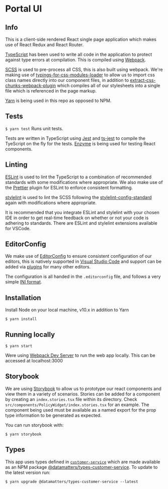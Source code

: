 # Portal UI

## Info
This is a client-side rendered React single page application which makes use of React Redux and React Router.

[TypeScript](https://www.typescriptlang.org/) has been used to write all code in the application to protect against
type errors at compilation. This is compiled using [Webpack](https://webpack.js.org/).

[SCSS](https://en.wikipedia.org/wiki/Sass_(stylesheet_language)#SCSS) is used to pre-process all CSS, this is also built using webpack.
We're making use of [typings-for-css-modules-loader](https://github.com/Jimdo/typings-for-css-modules-loader) to allow us to import
css class names directly into our component files,
in addition to [extract-css-chunks-webpack-plugin](https://github.com/faceyspacey/extract-css-chunks-webpack-plugin) which compiles all of our stylesheets
into a single file which is referenced in the page markup.

[Yarn](https://yarnpkg.com/lang/en/) is being used in this repo as opposed to NPM.

## Tests
``$ yarn test`` Runs unit tests.

Tests are written in TypeScript using [Jest](https://jestjs.io/) and [ts-jest](https://github.com/kulshekhar/ts-jest) to
compile the TyeScript on the fly for the tests. [Enzyme](https://airbnb.io/enzyme/) is being used for testing React components.

## Linting
[ESLint](https://eslint.org/) is used to lint the TypeScript to a combination of recommended standards with some modifications where appropriate.
We also make use of the [Prettier](https://prettier.io/) plugin for ESLint to enforce consistent formatting.

[stylelint](https://stylelint.io/) is used to lint the SCSS following the [stylelint-config-standard](https://github.com/stylelint/stylelint-config-standard)
again with modifications where appropriate.

It is recommended that you integrate ESLint and stylelint with your chosen IDE
in order to get real-time feedback on whether or not your code is adhering to standards.
There are ESLint and stylelint extensions available for VSCode.

## EditorConfig
We make use of [EditorConfig](https://editorconfig.org/) to ensure consistent configuration
of our editors, this is natively supported in
[Visual Studio Code](https://docs.microsoft.com/en-us/visualstudio/ide/create-portable-custom-editor-options?view=vs-2019)
and support can be added via [plugins](https://editorconfig.org/#download) for many other editors.

The configuration is all handed in the `.editorconfig` file, and follows a very simple
[INI format](https://editorconfig.org/#file-format-details).

## Installation
Install Node on your local machine, v10.x in addition to Yarn

``$ yarn install``

## Running locally
``$ yarn start``

Were using [Webpack Dev Server](https://webpack.js.org/configuration/dev-server/) to run the web app locally. This can be accessed at localhost:3000

## Storybook
We are using [Storybook](https://storybook.js.org/) to allow us to prototype our react components and view them in a variety of scenarios.
Stories can be added for a component by creating an `index.stories.tsx` file within its directory.
Check `src/components/PolicyWidget/index.stories.tsx` for an example.
The component being used must be available as a named export for the prop type information to be generated as expected.

You can run storybook with:

``$ yarn storybook``

## Types

This app uses types defined in [`customer-service`](https://github.com/datamattersltd/customer-service) which are made available as an NPM package [@datamatters/types-customer-service](https://www.npmjs.com/package/@datamatters/types-customer-service). To update to the latest version run:

`$ yarn upgrade @datamatters/types-customer-service --latest`

